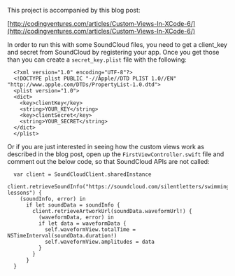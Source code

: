 This project is accompanied by this blog post:

[http://codingventures.com/articles/Custom-Views-In-XCode-6/](http://codingventures.com/articles/Custom-Views-In-XCode-6/)

In order to run this with some SoundCloud files, you need to get a client_key and secret from SoundCloud by registering your app. Once you get those than you can create a ```secret_key.plist``` file with the following:

      <?xml version="1.0" encoding="UTF-8"?>
      <!DOCTYPE plist PUBLIC "-//Apple//DTD PLIST 1.0//EN" "http://www.apple.com/DTDs/PropertyList-1.0.dtd">
      <plist version="1.0">
      <dict>
        <key>clientKey</key>
        <string>YOUR_KEY</string>
        <key>clientSecret</key>
        <string>YOUR_SECRET</string>
      </dict>
      </plist>

Or if you are just interested in seeing how the custom views work as described in the blog post, open up the ```FirstViewController.swift``` file and comment out the below code, so that SoundCloud APIs are not called:

      var client = SoundCloudClient.sharedInstance
      client.retrieveSoundInfo("https://soundcloud.com/silentletters/swimming-lessons") {
        (soundInfo, error) in
          if let soundData = soundInfo {
            client.retrieveArtworkUrl(soundData.waveformUrl!) {
              (waveformData, error) in
              if let data = waveformData {
                self.waveformView.totalTime = NSTimeInterval(soundData.duration!)
                self.waveformView.amplitudes = data
              }
            }
          }
      }

